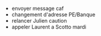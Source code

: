 - envoyer message caf
- changement d'adresse PE/Banque 
- relancer Julien caution
- appeler Laurent a Scotto mardi